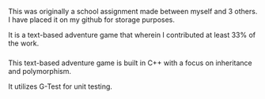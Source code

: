 This was originally a school assignment made between myself and 3 others.
I have placed it on my github for storage purposes.

It is a text-based adventure game that wherein I contributed 
at least 33% of the work.

###
This text-based adventure game is built in C++ with a focus on inheritance and polymorphism.

It utilizes G-Test for unit testing.
